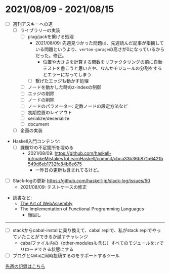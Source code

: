 # 2021/08/09 - 2021/08/15

- [ ] 週刊アスキーへの道
    - [ ] ライブラリーの実装
        - [ ] plug/jackを繋げる処理
            - 2021/08/09: 先週見つかった問題は、先週読んだ記事が指摘している問題というより、`verton-garage`の高さが0になっているからだった。修正。
                - 位置や大きさを計算する関数をリファクタリングの前に自動テストを書こうと思いきや、なんかモジュールの分割をするとエラーになってしまう
            - [ ] 繋げたエッジも動かす処理
        - [ ] ノードを動かした時のz-indexの制御
        - [ ] エッジの削除
        - [ ] ノードの削除
        - [ ] ノードのパラメーター: 定数ノードの設定方法など
        - [ ] 初期位置のレイアウト
        - [ ] serialize/deserialize
        - [ ] document
    - [ ] 企画の実装
- Haskell入門コンテンツ:
    - [ ] 課題12の不足箇所を埋める
        - 2021/08/09: <https://github.com/haskell-jp/makeMistakesToLearnHaskell/commit/cbca33b36b871b6421b549d6eb1732fc84b6e675>
            - 一昨日の更新も含まれてるけど。
- [ ] Slack-logの更新 <https://github.com/haskell-jp/slack-log/issues/50>
    - 2021/08/09: テストケースの修正
- 読書など:
    - [The Art of WebAssembly](https://nostarch.com/art-webassembly)
    - The Implementation of Functional Programming Languages
        - 後回し

------

- [ ] stackからcabal-installに乗り換えて、cabal replで、私がstack replでやっていたことができるか試すチャレンジ
    - cabalファイル内の（other-modulesも含む）すべてのモジュールを`:r`でリロードできる状態にする
- [ ] ブログとQiitaに同時投稿するのをサポートするツール

[先週の記録はこちら](https://github.com/igrep/daily-commits/blob/580c118433f07a55a0bbad2b841227d246a572cd/yesterday.md)
